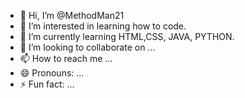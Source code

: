 - 👋 Hi, I’m @MethodMan21
- 👀 I’m interested in learning how to code.
- 🌱 I’m currently learning HTML,CSS, JAVA, PYTHON.
- 💞️ I’m looking to collaborate on ...
- 📫 How to reach me ...
- 😄 Pronouns: ...
- ⚡ Fun fact: ...

<!---
MethodMan21/MethodMan21 is a ✨ special ✨ repository because its `README.md` (this file) appears on your GitHub profile.
You can click the Preview link to take a look at your changes.
--->
